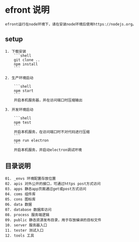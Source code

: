 # efront 说明

    efront运行在node环境下，请在安装node环境后使用https://nodejs.org。

## setup

    1. 下载安装
        ```shell
        git clone ..
        npm install
        ```

    2. 生产环境启动

        ```shell
        npm start
        ```
        开启本机服务器，并在访问端口时压缩输出

    3. 开发环境启动

        ```shell
        npm test
        ```
        开启本机服务，在访问端口时不对代码进行压缩
        ```
        npm run electron
        ```
        开启本机服务，并启动electron调试环境

## 目录说明

    01. _envs 环境配置存放位置
    02. apis 对外公开的接口，可通过https post方式访问
    03. apps 静态app页面通过get或post方式访问
    04. coms 组件库
    05. cons 图标库
    06. data 数据
    07. database 数据库访问
    08. process 服务端逻辑
    09. public 静态资源发布目录，用于存放编译的目标文件
    10. server 服务器入口
    11. tester 测试入口
    12. tools 工具